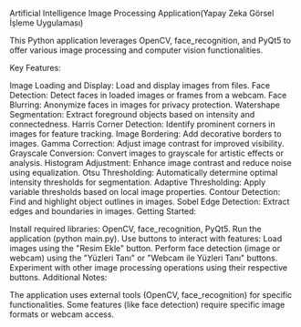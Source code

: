 Artificial Intelligence Image Processing Application(Yapay Zeka Görsel İşleme Uygulaması)

This Python application leverages OpenCV, face_recognition, and PyQt5 to offer various image processing and computer vision functionalities.

Key Features:

Image Loading and Display: Load and display images from files.
Face Detection: Detect faces in loaded images or frames from a webcam.
Face Blurring: Anonymize faces in images for privacy protection.
Watershape Segmentation: Extract foreground objects based on intensity and connectedness.
Harris Corner Detection: Identify prominent corners in images for feature tracking.
Image Bordering: Add decorative borders to images.
Gamma Correction: Adjust image contrast for improved visibility.
Grayscale Conversion: Convert images to grayscale for artistic effects or analysis.
Histogram Adjustment: Enhance image contrast and reduce noise using equalization.
Otsu Thresholding: Automatically determine optimal intensity thresholds for segmentation.
Adaptive Thresholding: Apply variable thresholds based on local image properties.
Contour Detection: Find and highlight object outlines in images.
Sobel Edge Detection: Extract edges and boundaries in images.
Getting Started:

Install required libraries: OpenCV, face_recognition, PyQt5.
Run the application (python main.py).
Use buttons to interact with features:
Load images using the "Resim Ekle" button.
Perform face detection (image or webcam) using the "Yüzleri Tanı" or "Webcam ile Yüzleri Tanı" buttons.
Experiment with other image processing operations using their respective buttons.
Additional Notes:

The application uses external tools (OpenCV, face_recognition) for specific functionalities.
Some features (like face detection) require specific image formats or webcam access.

